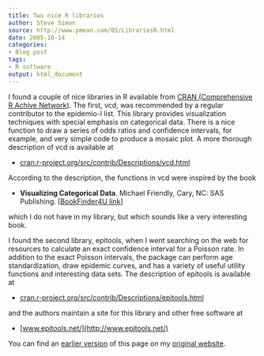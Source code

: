 ```yaml
---
title: Two nice R libraries
author: Steve Simon
source: http://www.pmean.com/05/LibrariesR.html
date: 2005-10-14
categories:
- Blog post
tags:
- R software
output: html_document
---
```

I found a couple of nice libraries in R available from [CRAN
(Comprehensive R Achive Network)](http://cran.r-project.org/). The
first, vcd, was recommended by a regular contributor to the epidemio-l
list. This library provides visualization techniques with special
emphasis on categorical data. There is a nice function to draw a series
of odds ratios and confidence intervals, for example, and very simple
code to produce a mosaic plot. A more thorough description of vcd is
available at

-   [cran.r-project.org/src/contrib/Descriptions/vcd.html](http://cran.r-project.org/src/contrib/Descriptions/vcd.html)

According to the description, the functions in vcd were inspired by the
book

-   **Visualizing Categorical Data**. Michael Friendly, Cary, NC: SAS
    Publishing. [\[BookFinder4U
    link\]](http://www.bookfinder4u.com/detail/1580256600.html)

which I do not have in my library, but which sounds like a very
interesting book.

I found the second library, epitools, when I went searching on the web
for resources to calculate an exact confidence interval for a Poisson
rate. In addition to the exact Poisson intervals, the package can
perform age standardization, draw epidemic curves, and has a variety of
useful utility functions and interesting data sets. The description of
epitools is available at

-   [cran.r-project.org/src/contrib/Descriptions/epitools.html](http://cran.r-project.org/src/contrib/Descriptions/epitools.html)

and the authors maintain a site for this library and other free software
at

-   [www.epitools.net/](http://www.epitools.net/)

You can find an [earlier version](http://www.pmean.com/05/LibrariesR.html) of this page on my [original website](http://www.pmean.com/original_site.html).
